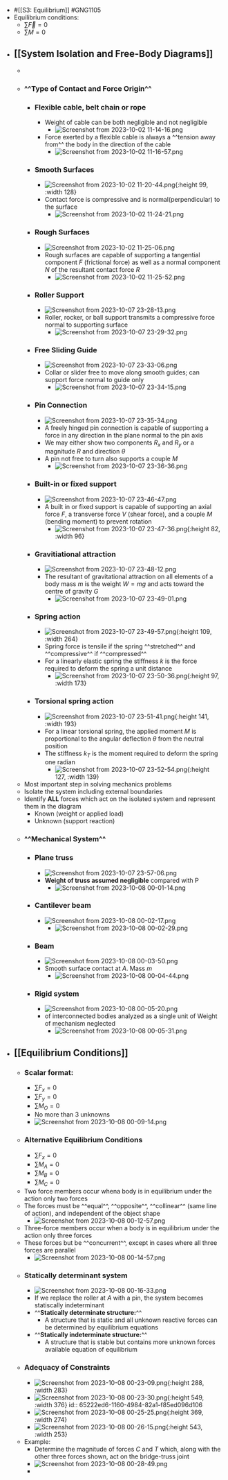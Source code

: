 - #[[S3: Equilibrium]] #GNG1105
- Equilibrium conditions:
	- $\sum \vec{F} = 0$
	- $\sum M =0$
- ## [[System Isolation and Free-Body Diagrams]]
	-
	- ### ^^Type of Contact and Force Origin^^
		- ### Flexible cable, belt chain or rope
			- Weight of cable can be both negligible and not negligible
				- ![Screenshot from 2023-10-02 11-14-16.png](../assets/Screenshot_from_2023-10-02_11-14-16_1696259764619_0.png)
			- Force exerted by a flexible cable is always a ^^tension away from^^ the body in the direction of the cable
				- ![Screenshot from 2023-10-02 11-16-57.png](../assets/Screenshot_from_2023-10-02_11-16-57_1696259841729_0.png)
		- ### Smooth Surfaces
			- ![Screenshot from 2023-10-02 11-20-44.png](../assets/Screenshot_from_2023-10-02_11-20-44_1696260247660_0.png){:height 99, :width 128}
			- Contact force is compressive and is normal(perpendicular) to the surface
				- ![Screenshot from 2023-10-02 11-24-21.png](../assets/Screenshot_from_2023-10-02_11-24-21_1696260296902_0.png)
		- ### Rough Surfaces
			- ![Screenshot from 2023-10-02 11-25-06.png](../assets/Screenshot_from_2023-10-02_11-25-06_1696260333921_0.png)
			- Rough surfaces are capable of supporting a tangential component $F$ (frictional force) as well as a normal component $N$ of the resultant contact force $R$
				- ![Screenshot from 2023-10-02 11-25-52.png](../assets/Screenshot_from_2023-10-02_11-25-52_1696260376321_0.png)
		- ### Roller Support
			- ![Screenshot from 2023-10-07 23-28-13.png](../assets/Screenshot_from_2023-10-07_23-28-13_1696735919450_0.png)
			- Roller, rocker, or ball support transmits a compressive force normal to supporting surface
				- ![Screenshot from 2023-10-07 23-29-32.png](../assets/Screenshot_from_2023-10-07_23-29-32_1696735954378_0.png)
		- ### Free Sliding Guide
			- ![Screenshot from 2023-10-07 23-33-06.png](../assets/Screenshot_from_2023-10-07_23-33-06_1696736031281_0.png)
			- Collar or slider free to move along smooth guides; can support force normal to guide only
				- ![Screenshot from 2023-10-07 23-34-15.png](../assets/Screenshot_from_2023-10-07_23-34-15_1696736081332_0.png)
		- ### Pin Connection
			- ![Screenshot from 2023-10-07 23-35-34.png](../assets/Screenshot_from_2023-10-07_23-35-34_1696736174607_0.png)
			- A freely hinged pin connection is capable of supporting a force in any direction in the plane normal to the pin axis
			- We may either show two components $R_x$ and $R_y$ or a magnitude $R$ and direction $\theta$
			- A pin not free to turn also supports a couple $M$
				- ![Screenshot from 2023-10-07 23-36-36.png](../assets/Screenshot_from_2023-10-07_23-36-36_1696736219912_0.png)
		- ### Built-in or fixed support
			- ![Screenshot from 2023-10-07 23-46-47.png](../assets/Screenshot_from_2023-10-07_23-46-47_1696736834903_0.png)
			- A built in or fixed support is capable of supporting an axial force $F$, a transverse force $V$ (shear force), and a couple $M$ (bending moment) to prevent rotation
				- ![Screenshot from 2023-10-07 23-47-36.png](../assets/Screenshot_from_2023-10-07_23-47-36_1696736885222_0.png){:height 82, :width 96}
		- ### Gravitiational attraction
			- ![Screenshot from 2023-10-07 23-48-12.png](../assets/Screenshot_from_2023-10-07_23-48-12_1696736926981_0.png)
			- The resultant of gravitational attraction on all elements of a body mass $m$ is the weight $W = mg$ and acts toward the centre of gravity $G$
				- ![Screenshot from 2023-10-07 23-49-01.png](../assets/Screenshot_from_2023-10-07_23-49-01_1696736969262_0.png)
		- ### Spring action
			- ![Screenshot from 2023-10-07 23-49-57.png](../assets/Screenshot_from_2023-10-07_23-49-57_1696737025554_0.png){:height 109, :width 264}
			- Spring force is tensile if the spring ^^stretched^^ and ^^compressive^^ if ^^compressed^^
			- For a linearly elastic spring the stiffness $k$ is the force required to deform the spring a unit distance
				- ![Screenshot from 2023-10-07 23-50-36.png](../assets/Screenshot_from_2023-10-07_23-50-36_1696737066344_0.png){:height 97, :width 173}
		- ### Torsional spring action
			- ![Screenshot from 2023-10-07 23-51-41.png](../assets/Screenshot_from_2023-10-07_23-51-41_1696737136649_0.png){:height 141, :width 193}
			- For a linear torsional spring, the applied moment $M$ is proportional to the angular deflection $\theta$ from the neutral position
			- The stiffness $k_T$ is the moment required to deform the spring one radian
				- ![Screenshot from 2023-10-07 23-52-54.png](../assets/Screenshot_from_2023-10-07_23-52-54_1696737202565_0.png){:height 127, :width 139}
	- Most important step in solving mechanics problems
	- Isolate the system including external boundaries
	- Identify **ALL** forces which act on the isolated system and represent them in the diagram
		- Known (weight or applied load)
		- Unknown (support reaction)
	- ### ^^Mechanical System^^
		- ### Plane truss
			- ![Screenshot from 2023-10-07 23-57-06.png](../assets/Screenshot_from_2023-10-07_23-57-06_1696737653129_0.png)
			- **Weight of truss assumed negligible** compared with P
				- ![Screenshot from 2023-10-08 00-01-14.png](../assets/Screenshot_from_2023-10-08_00-01-14_1696737714597_0.png)
		- ### Cantilever beam
			- ![Screenshot from 2023-10-08 00-02-17.png](../assets/Screenshot_from_2023-10-08_00-02-17_1696737778116_0.png)
				- ![Screenshot from 2023-10-08 00-02-29.png](../assets/Screenshot_from_2023-10-08_00-02-29_1696737800813_0.png)
		- ### Beam
			- ![Screenshot from 2023-10-08 00-03-50.png](../assets/Screenshot_from_2023-10-08_00-03-50_1696737872332_0.png)
			- Smooth surface contact at $A$. Mass $m$
				- ![Screenshot from 2023-10-08 00-04-44.png](../assets/Screenshot_from_2023-10-08_00-04-44_1696737907981_0.png)
		- ### Rigid system
			- ![Screenshot from 2023-10-08 00-05-20.png](../assets/Screenshot_from_2023-10-08_00-05-20_1696737955904_0.png)
			- of interconnected bodies analyzed as a single unit of Weight of mechanism neglected
				- ![Screenshot from 2023-10-08 00-05-31.png](../assets/Screenshot_from_2023-10-08_00-05-31_1696737981286_0.png)
- ## [[Equilibrium Conditions]]
	- ### Scalar format:
		- $\sum F_x = 0$
		- $\sum F_y = 0$
		- $\sum M_O = 0$
		- No more than 3 unknowns
		- ![Screenshot from 2023-10-08 00-09-14.png](../assets/Screenshot_from_2023-10-08_00-09-14_1696738225774_0.png)
	- ### Alternative Equilibrium Conditions
		- $\sum F_x = 0$
		- $\sum M_A = 0$
		- $\sum M_B = 0$
		- $\sum M_C= 0$
	- Two force members occur whena  body is in equilibrium under the action only two forces
	- The forces must be ^^equal^^, ^^opposite^^, ^^collinear^^ (same line of action), and independent of the object shape
		- ![Screenshot from 2023-10-08 00-12-57.png](../assets/Screenshot_from_2023-10-08_00-12-57_1696738401238_0.png)
	- Three-force members occur when a body is in equilibrium under the action only three forces
	- These forces but be ^^concurrent^^, except in cases where all three forces are parallel
		- ![Screenshot from 2023-10-08 00-14-57.png](../assets/Screenshot_from_2023-10-08_00-14-57_1696738555219_0.png)
	- ### Statically determinant system
		- ![Screenshot from 2023-10-08 00-16-33.png](../assets/Screenshot_from_2023-10-08_00-16-33_1696738633565_0.png)
		- If we replace the roller at $A$ with a pin, the system becomes statiscally indeterminant
		- ^^**Statically determinate structure:**^^
			- A structure that is static and all unknown reactive forces can be determined by equilibrium equations
		- ^^**Statically indeterminate structure:**^^
			- A structure that is stable but contains more unknown forces available equation of equilibrium
	- ### Adequacy of Constraints
		- ![Screenshot from 2023-10-08 00-23-09.png](../assets/Screenshot_from_2023-10-08_00-23-09_1696739030338_0.png){:height 288, :width 283}
		- ![Screenshot from 2023-10-08 00-23-30.png](../assets/Screenshot_from_2023-10-08_00-23-30_1696739074287_0.png){:height 549, :width 376}
		  id:: 65222ed6-1160-4984-82a1-f85ed096d106
		- ![Screenshot from 2023-10-08 00-25-25.png](../assets/Screenshot_from_2023-10-08_00-25-25_1696739147847_0.png){:height 369, :width 274}
		- ![Screenshot from 2023-10-08 00-26-15.png](../assets/Screenshot_from_2023-10-08_00-26-15_1696739211609_0.png){:height 543, :width 253}
	- Example:
		- Determine the magnitude of forces $C$ and $T$ which, along with the other three forces shown, act on the bridge-truss joint
		- ![Screenshot from 2023-10-08 00-28-49.png](../assets/Screenshot_from_2023-10-08_00-28-49_1696739352032_0.png)
		-